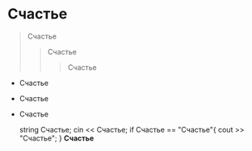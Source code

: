 Счастье
=======
>Счастье
>>Счастье
>>>Счастье
+ Счастье
+ Счастье
+ Счастье

	string Счастье;
	cin << Счастье;
	if Счастье == "Счастье"{
		cout >> "Счастье";
	}
**Счастье**
